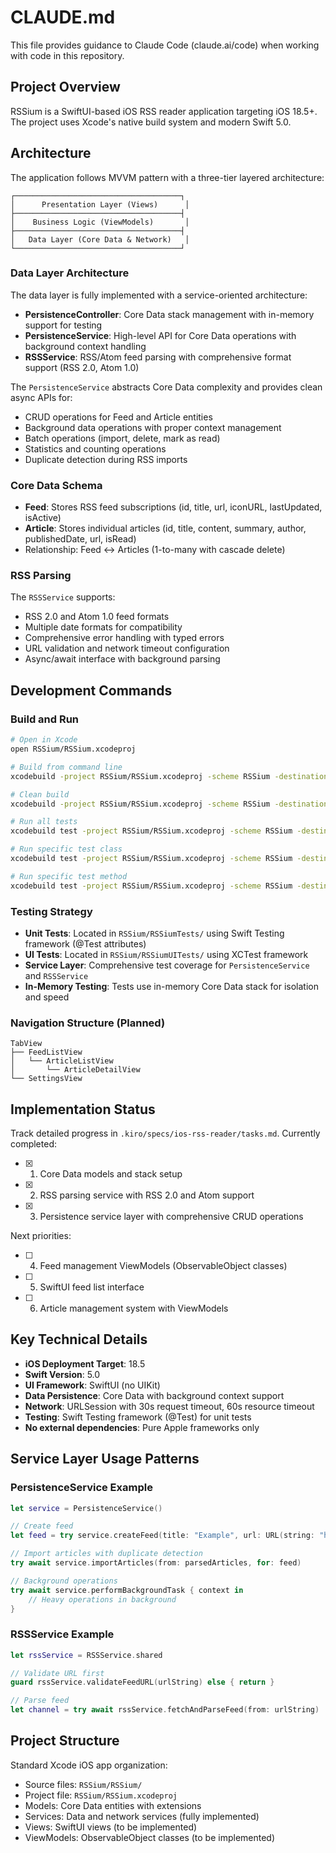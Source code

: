 # CLAUDE.md

This file provides guidance to Claude Code (claude.ai/code) when working with code in this repository.

## Project Overview

RSSium is a SwiftUI-based iOS RSS reader application targeting iOS 18.5+. The project uses Xcode's native build system and modern Swift 5.0.

## Architecture

The application follows MVVM pattern with a three-tier layered architecture:

```
┌─────────────────────────────────────┐
│      Presentation Layer (Views)      │
├─────────────────────────────────────┤
│    Business Logic (ViewModels)       │
├─────────────────────────────────────┤
│   Data Layer (Core Data & Network)   │
└─────────────────────────────────────┘
```

### Data Layer Architecture

The data layer is fully implemented with a service-oriented architecture:

- **PersistenceController**: Core Data stack management with in-memory support for testing
- **PersistenceService**: High-level API for Core Data operations with background context handling
- **RSSService**: RSS/Atom feed parsing with comprehensive format support (RSS 2.0, Atom 1.0)

The `PersistenceService` abstracts Core Data complexity and provides clean async APIs for:
- CRUD operations for Feed and Article entities
- Background data operations with proper context management
- Batch operations (import, delete, mark as read)
- Statistics and counting operations
- Duplicate detection during RSS imports

### Core Data Schema

- **Feed**: Stores RSS feed subscriptions (id, title, url, iconURL, lastUpdated, isActive)
- **Article**: Stores individual articles (id, title, content, summary, author, publishedDate, url, isRead)
- Relationship: Feed ↔ Articles (1-to-many with cascade delete)

### RSS Parsing

The `RSSService` supports:
- RSS 2.0 and Atom 1.0 feed formats
- Multiple date formats for compatibility
- Comprehensive error handling with typed errors
- URL validation and network timeout configuration
- Async/await interface with background parsing

## Development Commands

### Build and Run
```bash
# Open in Xcode
open RSSium/RSSium.xcodeproj

# Build from command line
xcodebuild -project RSSium/RSSium.xcodeproj -scheme RSSium -destination 'platform=iOS Simulator,name=iPhone 16' build

# Clean build
xcodebuild -project RSSium/RSSium.xcodeproj -scheme RSSium -destination 'platform=iOS Simulator,name=iPhone 16' clean build

# Run all tests
xcodebuild test -project RSSium/RSSium.xcodeproj -scheme RSSium -destination 'platform=iOS Simulator,name=iPhone 16'

# Run specific test class
xcodebuild test -project RSSium/RSSium.xcodeproj -scheme RSSium -destination 'platform=iOS Simulator,name=iPhone 16' -only-testing:RSSiumTests/PersistenceServiceTests

# Run specific test method
xcodebuild test -project RSSium/RSSium.xcodeproj -scheme RSSium -destination 'platform=iOS Simulator,name=iPhone 16' -only-testing:RSSiumTests/PersistenceServiceTests/createAndFetchFeed
```

### Testing Strategy

- **Unit Tests**: Located in `RSSium/RSSiumTests/` using Swift Testing framework (@Test attributes) 
- **UI Tests**: Located in `RSSium/RSSiumUITests/` using XCTest framework
- **Service Layer**: Comprehensive test coverage for `PersistenceService` and `RSSService`
- **In-Memory Testing**: Tests use in-memory Core Data stack for isolation and speed

### Navigation Structure (Planned)
```
TabView
├── FeedListView
│   └── ArticleListView
│       └── ArticleDetailView
└── SettingsView
```

## Implementation Status

Track detailed progress in `.kiro/specs/ios-rss-reader/tasks.md`. Currently completed:
- [x] 1. Core Data models and stack setup
- [x] 2. RSS parsing service with RSS 2.0 and Atom support
- [x] 3. Persistence service layer with comprehensive CRUD operations

Next priorities:
- [ ] 4. Feed management ViewModels (ObservableObject classes)
- [ ] 5. SwiftUI feed list interface
- [ ] 6. Article management system with ViewModels

## Key Technical Details

- **iOS Deployment Target**: 18.5
- **Swift Version**: 5.0
- **UI Framework**: SwiftUI (no UIKit)
- **Data Persistence**: Core Data with background context support
- **Network**: URLSession with 30s request timeout, 60s resource timeout
- **Testing**: Swift Testing framework (@Test) for unit tests
- **No external dependencies**: Pure Apple frameworks only

## Service Layer Usage Patterns

### PersistenceService Example
```swift
let service = PersistenceService()

// Create feed
let feed = try service.createFeed(title: "Example", url: URL(string: "https://example.com/feed.xml")!)

// Import articles with duplicate detection
try await service.importArticles(from: parsedArticles, for: feed)

// Background operations
try await service.performBackgroundTask { context in
    // Heavy operations in background
}
```

### RSSService Example
```swift
let rssService = RSSService.shared

// Validate URL first
guard rssService.validateFeedURL(urlString) else { return }

// Parse feed
let channel = try await rssService.fetchAndParseFeed(from: urlString)
```

## Project Structure

Standard Xcode iOS app organization:
- Source files: `RSSium/RSSium/`
- Project file: `RSSium/RSSium.xcodeproj`
- Models: Core Data entities with extensions
- Services: Data and network services (fully implemented)
- Views: SwiftUI views (to be implemented)
- ViewModels: ObservableObject classes (to be implemented)